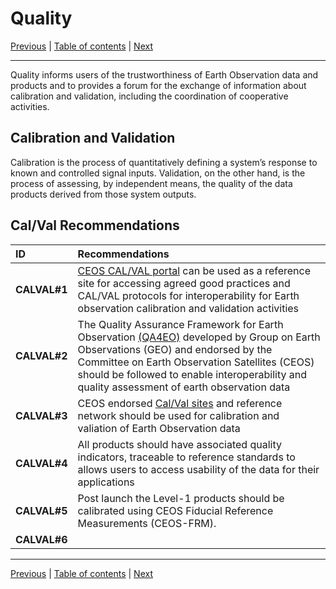 # Quality

[Previous](Interface.md) | [Table of contents](README.md) | [Next](Policy.md)
***

Quality informs users of the trustworthiness of Earth Observation data and products and to provides a forum for the exchange of information about calibration and validation, including the coordination of cooperative activities.

## Calibration and Validation

Calibration is the process of quantitatively defining a system’s response to known and controlled signal inputs. Validation, on the other hand, is the process of assessing, by independent means, the quality of the data products derived from those system outputs.

## Cal/Val Recommendations

| **ID** | **Recommendations** |
| :---- | :---- |
| **CALVAL\#1** | [CEOS CAL/VAL portal](https://calvalportal.ceos.org/) can be used as a reference site for accessing agreed good practices and CAL/VAL protocols for  interoperability for Earth observation calibration and validation activities |
| **CALVAL\#2** |The Quality Assurance Framework for Earth Observation [(QA4EO)](https://qa4eo.org/) developed by Group on Earth Observations (GEO) and endorsed by the Committee on Earth Observation Satellites (CEOS) should be followed to enable interoperability and quality assessment of earth observation data |
| **CALVAL\#3** | CEOS endorsed [Cal/Val sites](https://calvalportal.ceos.org/web/guest/calvalsites) and reference network should be used for calibration and valiation of Earth Observation data |
| **CALVAL\#4** | All products should have associated quality indicators, traceable to reference standards to allows users to access usability of the data for their applications|
| **CALVAL\#5** | Post launch the Level-1 products should be calibrated using CEOS Fiducial Reference Measurements (CEOS-FRM).  |
| **CALVAL\#6** |  |

***
[Previous](Interface.md) | [Table of contents](README.md) | [Next](Policy.md)

